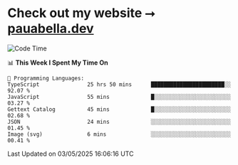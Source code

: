 # Check out my website ⭢ [pauabella.dev](https://pauabella.dev)

<!--START_SECTION:waka-->
![Code Time](http://img.shields.io/badge/Code%20Time-4%2C388%20hrs%2044%20mins-blue)

📊 **This Week I Spent My Time On** 

```text
💬 Programming Languages: 
TypeScript               25 hrs 50 mins      ███████████████████████░░   92.07 % 
JavaScript               55 mins             █░░░░░░░░░░░░░░░░░░░░░░░░   03.27 % 
Gettext Catalog          45 mins             █░░░░░░░░░░░░░░░░░░░░░░░░   02.68 % 
JSON                     24 mins             ░░░░░░░░░░░░░░░░░░░░░░░░░   01.45 % 
Image (svg)              6 mins              ░░░░░░░░░░░░░░░░░░░░░░░░░   00.41 % 
```


 Last Updated on 03/05/2025 16:06:16 UTC
<!--END_SECTION:waka-->
